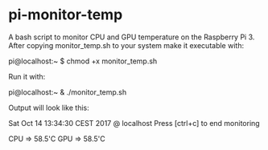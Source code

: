 # pi-monitor-temp
A bash script to monitor CPU and GPU temperature on the Raspberry Pi 3.
After copying monitor_temp.sh to your system make it executable with:

pi@localhost:~ $ chmod +x monitor_temp.sh

Run it with:

pi@localhost:~ & ./monitor_temp.sh

Output will look like this:

Sat Oct 14 13:34:30 CEST 2017 @ localhost
Press [ctrl+c] to end monitoring

CPU => 58.5'C
GPU => 58.5'C

